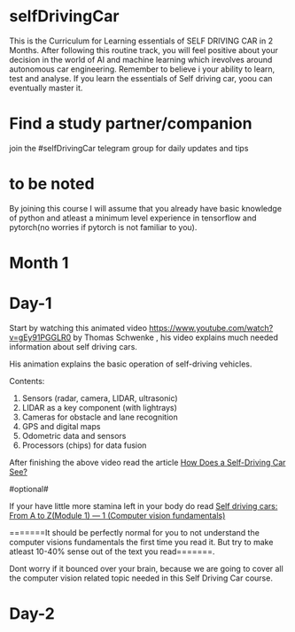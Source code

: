 # selfDrivingCar

This is the Curriculum for Learning essentials of SELF DRIVING CAR in 2 Months. After following this routine track, you will feel positive about your decision in the world of AI and machine learning which irevolves around autonomous car engineering. Remember to believe i your ability to learn, test and analyse. If you learn the essentials of Self driving car, yoou can eventually master it.


# Find a study partner/companion 
  join the #selfDrivingCar telegram group for daily updates and tips

# to be noted
By joining this course I will assume that you already have basic knowledge of python and atleast a minimum level experience in tensorflow and pytorch(no worries if pytorch is not familiar to you).




# Month 1 


# Day-1

  Start by watching this animated video https://www.youtube.com/watch?v=gEy91PGGLR0 by Thomas Schwenke , his video explains much needed information about self driving cars.
  
His animation explains the basic operation of self-driving vehicles.

Contents:

1) Sensors (radar, camera, LIDAR, ultrasonic) 
2) LIDAR as a key component (with lightrays) 
3) Cameras for obstacle and lane recognition 
4) GPS and digital maps 
5) Odometric data and sensors 
6) Processors (chips) for data fusion

After finishing the above video read the article [How Does a Self-Driving Car See?](https://blogs.nvidia.com/blog/2019/04/15/how-does-a-self-driving-car-see/)

#optional#

If your have little more stamina left in your body do read [Self driving cars: From A to Z(Module 1) — 1 (Computer vision fundamentals) ](https://medium.com/autonomous-machines/self-driving-cars-from-a-to-z-module-1-1-91d7f3cd5ac4)

=======It should be perfectly normal for you to not understand the computer visions fundamentals the first time you read it. But try to make atleast 10-40% sense out of the text you read=======.

Dont worry if it bounced over your brain, because we are going to cover all the computer vision related topic needed in this Self
 Driving Car course.


# Day-2




